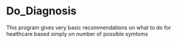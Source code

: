 # Do_Diagnosis
This program gives very basic recommendations on what to do for healthcare based simply on number of possible symtoms
